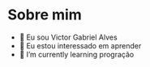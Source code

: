 # Sobre mim
- 👋 Eu sou Victor Gabriel Alves
- 👀 Eu estou interessado em aprender 
- 🌱 I’m currently learning progração
<!---    
VictorGabrielAlves24/VictorGabrielAlves24 is a ✨ special ✨ repository because its `README.md` (this file) appears on your GitHub profile.
You can click the Preview link to take a look at your changes.
--->
